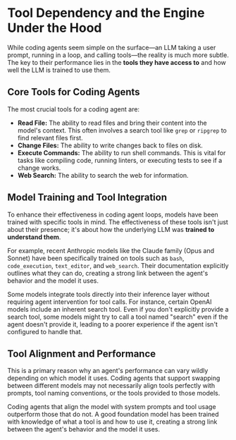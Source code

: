 # Tool Dependency and the Engine Under the Hood

While coding agents seem simple on the surface—an LLM taking a user prompt, running in a loop, and calling tools—the reality is much more subtle. The key to their performance lies in the **tools they have access to** and how well the LLM is trained to use them.

## Core Tools for Coding Agents

The most crucial tools for a coding agent are:

* **Read File:** The ability to read files and bring their content into the model's context. This often involves a search tool like `grep` or `ripgrep` to find relevant files first.
* **Change Files:** The ability to write changes back to files on disk.
* **Execute Commands:** The ability to run shell commands. This is vital for tasks like compiling code, running linters, or executing tests to see if a change works.
* **Web Search:** The ability to search the web for information.

## Model Training and Tool Integration

To enhance their effectiveness in coding agent loops, models have been trained with specific tools in mind. The effectiveness of these tools isn't just about their presence; it's about how the underlying LLM was **trained to understand them**.

For example, recent Anthropic models like the Claude family (Opus and Sonnet) have been specifically trained on tools such as `bash`, `code_execution`, `text_editor`, and `web_search`. Their documentation explicitly outlines what they can do, creating a strong link between the agent's behavior and the model it uses.

Some models integrate tools directly into their inference layer without requiring agent intervention for tool calls. For instance, certain OpenAI models include an inherent search tool. Even if you don't explicitly provide a search tool, some models might try to call a tool named "search" even if the agent doesn't provide it, leading to a poorer experience if the agent isn't configured to handle that.

## Tool Alignment and Performance

This is a primary reason why an agent's performance can vary wildly depending on which model it uses. Coding agents that support swapping between different models may not necessarily align tools perfectly with prompts, tool naming conventions, or the tools provided to those models.

Coding agents that align the model with system prompts and tool usage outperform those that do not. A good foundation model has been trained with knowledge of what a tool is and how to use it, creating a strong link between the agent's behavior and the model it uses.